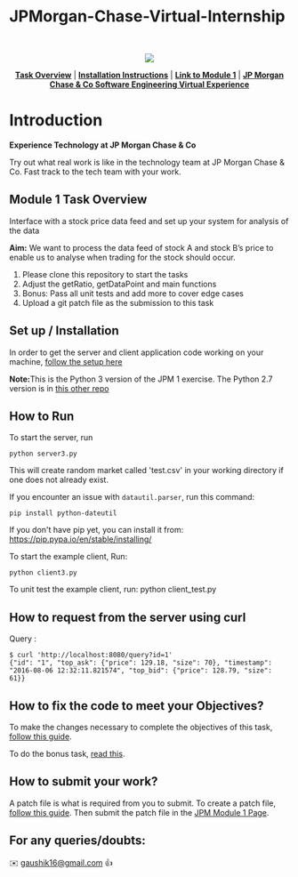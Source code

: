 

# JPMorgan-Chase-Virtual-Internship

<br>
<p align="center">
<a href="https://www.insidesherpa.com/virtual-internships/prototype/R5iK7HMxJGBgaSbvk/Technology%20Virtual%20Experience" target="_blank">
<img src="https://insidesherpa-assets.s3-ap-southeast-2.amazonaws.com/icons/jpmorgan/github+repo+images/jpm+gitub+.png"></a>
</p>


<p align="center"> 
	<b><a href="#task">Task Overview</a></b>
	|
	<b><a href="#installation">Installation Instructions</a></b>
	| 
	<b><a href="https://www.insidesherpa.com/modules/R5iK7HMxJGBgaSbvk/gtAhtcvke9AFCzqME" target="_blank">Link to Module 1</a></b>		
	| 
	<b><a href="https://www.insidesherpa.com/virtual-internships/prototype/R5iK7HMxJGBgaSbvk/Technology%20Virtual%20Experience">JP Morgan Chase & Co Software Engineering Virtual Experience</a></b>
</p>

<h1> Introduction</h1> 
<b> Experience Technology at JP Morgan Chase & Co</b>
<p>Try out what real work is like in the technology team at JP Morgan Chase & Co. Fast track to the tech team with your work.</p>

<h2 id="task"> Module 1 Task Overview </h2>
<p>Interface with a stock price data feed and set up your system for analysis of the data</p>
<p> <b>Aim:</b> We want to process the data feed of stock A and stock B’s price to enable us to analyse when trading for the stock should occur.</p>

<ol>
	<li>Please clone this repository to start the tasks</li>
	<li>Adjust the getRatio, getDataPoint and main functions</li>
	<li>Bonus: Pass all unit tests and add more to cover edge cases</li>
	<li>Upload a git patch file as the submission to this task</li>
	
</ol>

<h2 id="installation" >Set up / Installation</h2>

<p>In order to get the server and client application code working on your machine, <a href="https://insidesherpa.s3.amazonaws.com/vinternships/companyassets/Sj7temL583QAYpHXD/setup_devenv_m1_v6.pdf">follow the setup here</a></p>
<p><b>Note:</b>This is the Python 3 version of the JPM 1 exercise. The Python 2.7 version is in <a href="https://github.com/insidesherpa/JPMC-tech-task-1">this other repo</a></p>

<h2>How to Run</h2>
To start the server, run

	python server3.py

This will create random market called 'test.csv' in your working directory if one does not already exist.

If you encounter an issue with `datautil.parser`, run this command: 

	pip install python-dateutil

If you don't have pip yet, you can install it from: https://pip.pypa.io/en/stable/installing/

To start the example client, Run:

	python client3.py

To unit test the example client, run:
	python client_test.py

<h2>How to request from the server using curl</h2>
<!--See also [client.py](https://github.com/texodus/exchange_simulator/blob/master/client.py)-->
Query :

	$ curl 'http://localhost:8080/query?id=1'
	{"id": "1", "top_ask": {"price": 129.18, "size": 70}, "timestamp": "2016-08-06 12:32:11.821574", "top_bid": {"price": 128.79, "size": 61}}

<h2>How to fix the code to meet your Objectives?</h2>
<p>To make the changes necessary to complete the objectives of this task, <a href="https://insidesherpa.s3.amazonaws.com/vinternships/companyassets/Sj7temL583QAYpHXD/making_changes_m1_v4a.pdf">follow this guide</a>.</p>
<p>To do the bonus task, <a href="https://insidesherpa.s3.amazonaws.com/vinternships/companyassets/Sj7temL583QAYpHXD/client_test_m1_v1a.pdf">read this</a>.</p>

<h2>How to submit your work?</h2>
<p>A patch file is what is required from you to submit. To create a patch file, <a href="https://insidesherpa.s3.amazonaws.com/vinternships/companyassets/Sj7temL583QAYpHXD/create_patch_file_v3a.pdf">follow this guide</a>. Then submit the patch file in the <a href="https://www.insidesherpa.com/modules/R5iK7HMxJGBgaSbvk/gtAhtcvke9AFCzqME">JPM Module 1 Page</a>.</p>

## For any queries/doubts:

:envelope: gaushik16@gmail.com :thumbsup:

